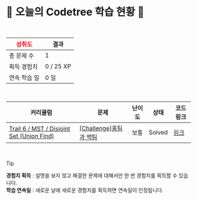 # 🌲 오늘의 Codetree 학습 현황 🌲

<br />

| <span style="color:red;display:block;text-align:center;"> **성취도**</span> | 결과 |
|---|---|
| 총 문제 수 | 1 |
| 획득 경험치 | 0 / 25 XP |
| 연속 학습 일 | 0 일 |

<br />

|커리큘럼|문제|난이도|상태|코드 링크|
|---|---|---|---|---|
|[Trail 6 / MST / Disjoint Set (Union Find)](https://www.codetree.ai/trail-info/intermediate-high/)|[[Challenge]홍팀과 백팀](https://www.codetree.ai/trails/complete/curated-cards/challenge-red-team-and-white-team/)|보통|Solved|[링크](https://github.com/JustHoIt/codetree-TILs/blob/main/250121/%ED%99%8D%ED%8C%80%EA%B3%BC%20%EB%B0%B1%ED%8C%80/red-team-and-white-team.java)|


<br />

> [!TIP]
> **경험치 획득** : 설명을 보지 않고 해결한 문제에 대해서만 한 번 경험치를 획득할 수 있습니다.  
> **학습 연속일** : 새로운 날에 새로운 경험치를 획득하면 연속일이 인정됩니다.


